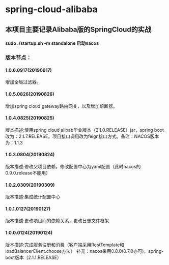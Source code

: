 # spring-cloud-alibaba
## 本项目主要记录Alibaba版的SpringCloud的实战
#### sudo ./startup.sh -m standalone 启动nacos
### 版本节点：
#### 1.0.6.0917(20190917)
增加全局过滤器。
#### 1.0.5.0826(20190826)
增加spring cloud gateway路由网关，以及增加熔断器。
#### 1.0.4.0825(20190825)
版本描述:使用spring cloud alibab毕业版本（2.1.0.RELEASE）jar，spring boot 改为：2.1.7.RELEASE。项目接口调用改为feign接口方式。备注：NACOS版本为：1.1.3
#### 1.0.3.0804(20190824)
版本描述:修改父项目依赖，修改配置中心为yaml配置（此时nacos的0.9.0.release不能用）
#### 1.0.2.0309(20190309)
版本描述:集成统计配置中心
#### 1.0.1.0127(20190127)
版本描述:更改项目间的依赖关系，更改日志文件框架
#### 1.0.0.0124(20190124)
版本描述:完成服务注册和消费（客户端采用RestTemplate和loadBalancerClient.choose方法）
补充：nacos采用0.8.0(0.7.0亦可)，spring-boot版本（2.1.1.RELEASE）
